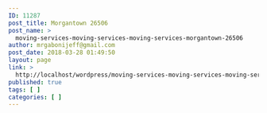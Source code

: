```yaml
---
ID: 11287
post_title: Morgantown 26506
post_name: >
  moving-services-moving-services-moving-services-morgantown-26506
author: mrgabonijeff@gmail.com
post_date: 2018-03-28 01:49:50
layout: page
link: >
  http://localhost/wordpress/moving-services-moving-services-moving-services-morgantown-26506/
published: true
tags: [ ]
categories: [ ]
---
```


